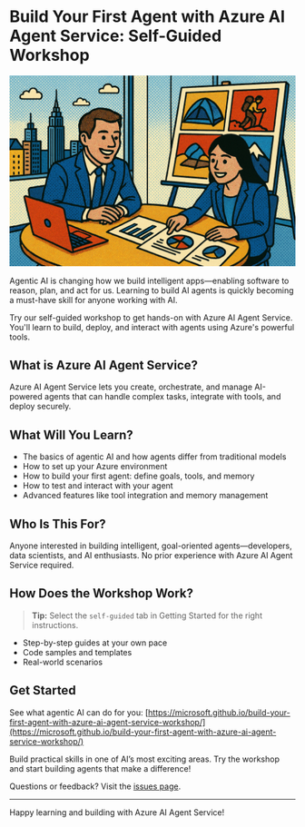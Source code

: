 # Build Your First Agent with Azure AI Agent Service: Self-Guided Workshop

![Contoso Sales Analysis Agent](../media/persona.png)

Agentic AI is changing how we build intelligent apps—enabling software to reason, plan, and act for us. Learning to build AI agents is quickly becoming a must-have skill for anyone working with AI.

Try our self-guided workshop to get hands-on with Azure AI Agent Service. You'll learn to build, deploy, and interact with agents using Azure's powerful tools.

## What is Azure AI Agent Service?

Azure AI Agent Service lets you create, orchestrate, and manage AI-powered agents that can handle complex tasks, integrate with tools, and deploy securely.

## What Will You Learn?

- The basics of agentic AI and how agents differ from traditional models
- How to set up your Azure environment
- How to build your first agent: define goals, tools, and memory
- How to test and interact with your agent
- Advanced features like tool integration and memory management

## Who Is This For?

Anyone interested in building intelligent, goal-oriented agents—developers, data scientists, and AI enthusiasts. No prior experience with Azure AI Agent Service required.

## How Does the Workshop Work?

> **Tip:** Select the `self-guided` tab in Getting Started for the right instructions.

- Step-by-step guides at your own pace
- Code samples and templates
- Real-world scenarios

## Get Started

See what agentic AI can do for you: [https://microsoft.github.io/build-your-first-agent-with-azure-ai-agent-service-workshop/](https://microsoft.github.io/build-your-first-agent-with-azure-ai-agent-service-workshop/)

Build practical skills in one of AI’s most exciting areas. Try the workshop and start building agents that make a difference!

Questions or feedback? Visit the [issues page](https://github.com/microsoft/build-your-first-agent-with-azure-ai-agent-service-workshop/issues).

---

Happy learning and building with Azure AI Agent Service!
